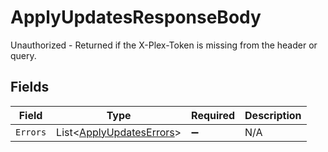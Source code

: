 # ApplyUpdatesResponseBody

Unauthorized - Returned if the X-Plex-Token is missing from the header or query.


## Fields

| Field                                                                   | Type                                                                    | Required                                                                | Description                                                             |
| ----------------------------------------------------------------------- | ----------------------------------------------------------------------- | ----------------------------------------------------------------------- | ----------------------------------------------------------------------- |
| `Errors`                                                                | List<[ApplyUpdatesErrors](../../Models/Requests/ApplyUpdatesErrors.md)> | :heavy_minus_sign:                                                      | N/A                                                                     |